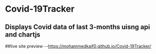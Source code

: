 # Covid-19Tracker
## Displays Covid data of last 3-months uisng api and chartjs
##live site preview --https://mohammedkaif0.github.io/Covid-19Tracker/
